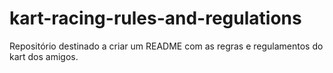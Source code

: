 # kart-racing-rules-and-regulations
Repositório destinado a criar um README com as regras e regulamentos do kart dos amigos.
